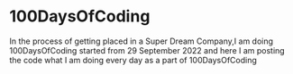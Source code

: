 # 100DaysOfCoding
In the process of getting placed in a Super Dream Company,I am doing 100DaysOfCoding started from 29 September 2022 and here I am posting the code what I am doing every day as a part of 100DaysOfCoding
